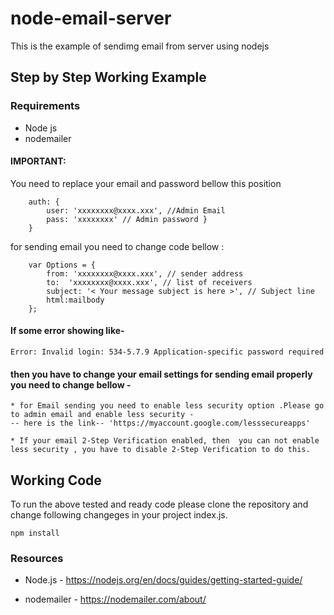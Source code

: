 # node-email-server
This is the example of sendimg email from server using nodejs


## Step by Step Working Example

### Requirements
* Node js
* nodemailer


#### IMPORTANT:

You need to replace your email and password bellow this position
```
    auth: {
        user: 'xxxxxxxx@xxxx.xxx', //Admin Email
        pass: 'xxxxxxxx' // Admin password }
    }

```
for sending email you need to change  code bellow :

```
    var Options = {
        from: 'xxxxxxxx@xxxx.xxx', // sender address
        to:  'xxxxxxxx@xxxx.xxx', // list of receivers
        subject: '< Your message subject is here >', // Subject line
        html:mailbody
    };
```

#### If some error showing like- 

```
Error: Invalid login: 534-5.7.9 Application-specific password required

```
#### then you have to change your email settings for sending email properly you need to  change bellow - 

```
* for Email sending you need to enable less security option .Please go to admin email and enable less security - 
-- here is the link-- 'https://myaccount.google.com/lesssecureapps'

* If your email 2-Step Verification enabled, then  you can not enable less security , you have to disable 2-Step Verification to do this. 

```


## Working Code
To run the above tested and ready code please clone the repository and change following changeges in your project index.js.

```
npm install 

```



### Resources

* Node.js - https://nodejs.org/en/docs/guides/getting-started-guide/

* nodemailer - https://nodemailer.com/about/


